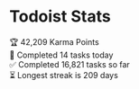 
# Todoist Stats

<!-- TODO-IST:START -->
🏆  42,209 Karma Points           
🌸  Completed 14 tasks today           
✅  Completed 16,821 tasks so far           
⏳  Longest streak is 209 days
<!-- TODO-IST:END -->
